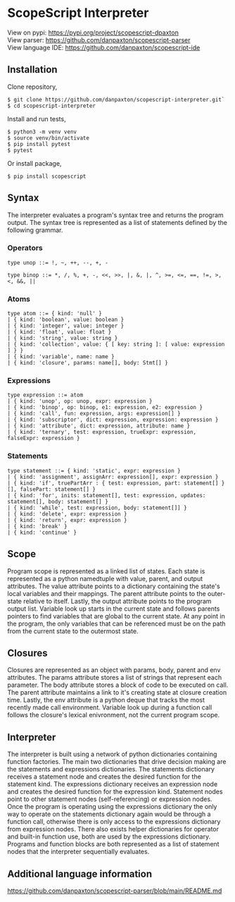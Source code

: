 # ScopeScript Interpreter
View on pypi: https://pypi.org/project/scopescript-dpaxton<br>
View parser: https://github.com/danpaxton/scopescript-parser<br>
View language IDE: https://github.com/danpaxton/scopescript-ide<br>

## Installation
Clone repository,
```console
$ git clone https://github.com/danpaxton/scopescript-interpreter.git`
$ cd scopescript-interpreter
```
Install and run tests,
```console
$ python3 -m venv venv
$ source venv/bin/activate
$ pip install pytest
$ pytest
```

Or install package,
```console
$ pip install scopescript
```

## Syntax
The interpreter evaluates a program's syntax tree and returns the program output. The syntax tree is represented as a list of statements defined by the following grammar.

### Operators
`type unop ::= !, ~, ++, --, +, -`<br>

`type binop ::= *, /, %, +, -, <<, >>, |, &, |, ^, >=, <=, ==, !=, >, <, &&, ||`<br>

### Atoms
`type atom ::= { kind: 'null' }`<br>
`| { kind: 'boolean', value: boolean }`<br>
`| { kind: 'integer', value: integer }`<br>
`| { kind: 'float', value: float }`<br>
`| { kind: 'string', value: string }`<br>
`| { kind: 'collection', value: { [ key: string ]: [ value: expression ] } }`<br>
`| { kind: 'variable', name: name }`<br>
`| { kind: 'closure', params: name[], body: Stmt[] }`<br>

### Expressions
`type expression ::= atom`<br>
`| { kind: 'unop', op: unop, expr: expression }`<br>
`| { kind: 'binop', op: binop, e1: expression, e2: expression }`<br>
`| { kind: 'call', fun: expression, args: expression[] }`<br>
`| { kind: 'subscriptor', dict: expression, expression: expression }`<br>
`| { kind: 'attribute', dict: expression, attribute: name }`<br>
`| { kind: 'ternary', test: expression, trueExpr: expression, falseExpr: expression }`<br>

### Statements
`type statement ::= { kind: 'static', expr: expression }`<br>
`| { kind: 'assignment', assignArr: expression[], expr: expression }`<br>
`| { kind: 'if', truePartArr : { test: expression, part: statement[] }[], falsePart: statement[] }`<br>
`| { kind: 'for', inits: statement[], test: expression, updates: statement[], body: statement[] }`<br>
`| { kind: 'while', test: expression, body: statement[]] }`<br>
`| { kind: 'delete', expr: expression }`<br>
`| { kind: 'return', expr: expression }`<br>
`| { kind: 'break' }`<br>
`| { kind: 'continue' }`<br>

## Scope
Program scope is represented as a linked list of states. Each state is represented as a python namedtuple with value, parent, and output attributes. The value attribute points to a dictionary containing the state's local variables and their mappings. The parent attribute points to the outer-state relative to itself. Lastly, the output attribute points to the program output list. Variable look up starts in the current state and follows parents pointers to find variables that are global to the current state. At any point in the program, the only variables that can be referenced must be on the path from the current state to the outermost state.

## Closures
Closures are represented as an object with params, body, parent and env attributes. The params attribute stores a list of strings that represent each parameter. The body attribute stores a block of code to be executed on call. The parent attribute maintains a link to it's creating state at closure creation time. Lastly, the env attribute is a python deque that tracks the most recently made call environment. Variable look up during a function call follows the closure's lexical enivronment, not the current program scope.

## Interpreter
The interpreter is built using a network of python dictionaries containing function factories. The main two dictionaries that drive decision making are the statements and expressions dictionaries. The statements dictionary receives a statement node and creates the desired function for the statement kind. The expressions dictionary receives an expression node and creates the desired function for the expression kind. Statement nodes point to other statement nodes (self-referencing) or expression nodes. Once the program is operating using the expressions dictionary the only way to operate on the statements dictionary again would be through a function call, otherwise there is only access to the expressions dictionary from expression nodes. There also exists helper dictionaries for operator and built-in function use, both are used by the expressions dictionary. Programs and function blocks are both represented as a list of statement nodes that the interpreter sequentially evaluates.

## Additional language information
https://github.com/danpaxton/scopescript-parser/blob/main/README.md
